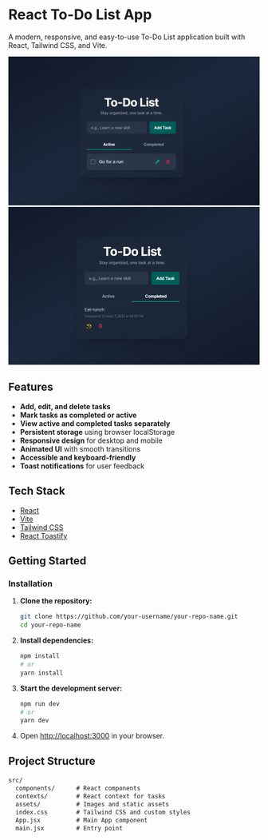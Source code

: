 # React To-Do List App

A modern, responsive, and easy-to-use To-Do List application built with React, Tailwind CSS, and Vite.

![screenshot](src/assets/images/active.png)
![screenshot](src/assets/images/done.png)

## Features

- **Add, edit, and delete tasks**
- **Mark tasks as completed or active**
- **View active and completed tasks separately**
- **Persistent storage** using browser localStorage
- **Responsive design** for desktop and mobile
- **Animated UI** with smooth transitions
- **Accessible and keyboard-friendly**
- **Toast notifications** for user feedback

## Tech Stack

- [React](https://react.dev/)
- [Vite](https://vitejs.dev/)
- [Tailwind CSS](https://tailwindcss.com/)
- [React Toastify](https://fkhadra.github.io/react-toastify/)

## Getting Started

### Installation

1. **Clone the repository:**

   ```sh
   git clone https://github.com/your-username/your-repo-name.git
   cd your-repo-name
   ```

2. **Install dependencies:**

   ```sh
   npm install
   # or
   yarn install
   ```

3. **Start the development server:**

   ```sh
   npm run dev
   # or
   yarn dev
   ```

4. Open [http://localhost:3000](http://localhost:3000) in your browser.

## Project Structure

```
src/
  components/      # React components
  contexts/        # React context for tasks
  assets/          # Images and static assets
  index.css        # Tailwind CSS and custom styles
  App.jsx          # Main App component
  main.jsx         # Entry point
```
